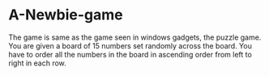 # A-Newbie-game
The game is same as the game seen in windows gadgets, the puzzle game.
You are given a board of 15 numbers set randomly across the board.
You have to order all the numbers in the board in ascending order from left to right in each row.

